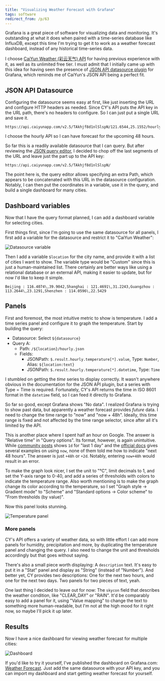 ```yaml
---
title: "Visualizing Weather Forecast with Grafana"
tags: software
redirect_from: /p/63
---
```


Grafana is a great piece of software for visualizing data and monitoring. It's outstanding at what it does when paired with a time-series database like InfluxDB, except this time I'm trying to get it to work as a weather forecast dashboard, instead of any historical time-series data.

I choose [CaiYun Weather (彩云天气) API][caiyun] for having previous experience with it, as well as its unlimited free tier. I must admit that I initially came up with this idea for having seen the presence of [JSON API datasource plugin][grafana-json-api] for Grafana, which reminds me of CaiYun's JSON API being a perfect fit.

  [caiyun]: https://open.caiyunapp.com/%E5%BD%A9%E4%BA%91%E5%A4%A9%E6%B0%94_API_%E4%B8%80%E8%A7%88%E8%A1%A8
  [grafana-json-api]: https://grafana.com/grafana/plugins/marcusolsson-json-datasource/


## JSON API Datasource

Configuring the datasource seems easy at first, like just inserting the URL and configure HTTP headers as needed. Since CY's API puts the API key in the URL path, there's no headers to configure. So I can just put a single URL and save it.

```shell
https://api.caiyunapp.com/v2.5/TAkhjf8d1nlSlspN/121.6544,25.1552/hourly.json
```

I choose the hourly API so I can have forecast for the upcoming 48 hours.

So far this is a readily available datasource that I can query. But after reviewing the [JSON query editor][query-editor], I decided to chop off the last segments of the URL and leave just the part up to the API key:

```shell
https://api.caiyunapp.com/v2.5/TAkhjf8d1nlSlspN/
```

The point here is, the query editor allows specifying an extra Path, which appears to be concatenated with this URL in the datasource configuration. Notably, I can then put the coordinates in a variable, use it in the query, and build a single dashboard for many cities.

  [query-editor]: https://grafana.github.io/grafana-json-datasource/query-editor


## Dashboard variables

Now that I have the query format planned, I can add a dashboard variable for selecting cities.

First things first, since I'm going to use the same datasource for all panels, I first add a variable for the datasource and restrict it to "CaiYun Weather":

![Datasource variable](/image/grafana/dashboard-variable-datasource.png)

Then I add a variable `$location` for the city name, and provide it with a list of cities I want to show. The variable type would be "Custom" since this is just a human-maintained list. There certainly are better ways like using a relational database or an external API, making it easier to update, but for now I'd like to keep it simple.

```text
Beijing : 116.4074\,39.9042,Shanghai : 121.4691\,31.2243,Guangzhou : 113.2644\,23.1291,Shenzhen : 114.0596\,22.5429
```


## Panels

First and foremost, the most intuitive metric to show is temperature. I add a time series panel and configure it to graph the temperature. Start by building the query:

- Datasource: Select `${datasource}`
- Query A:
    - Path: `/${location}/hourly.json`
    - Fields:
        - JSONPath: `$.result.hourly.temperature[*].value`, Type: `Number`, Alias: `${location:text}`
        - JSONPath: `$.result.hourly.temperature[*].datetime`, Type: `Time`

I stumbled on getting the *time* series to display correctly. It wasn't anywhere obvious in the documentation for the JSON API plugin, but a series with Type = Time is required. Fortunately, CY's API returns the time in ISO 8601 format in the `datetime` field, so I can feed it directly to Grafana.

So far so good, except Grafana shows "No data". I realized Grafana is trying to show past data, but apparently a weather forecast provides *future* data. I need to change the time range to "now" and "now + 48h". Ideally, this time range is fixed and not affected by the time range selector, since after all it's limited by the API.

This is another place where I spent half an hour on Google. The answer is "Relative time" in "Query options". Its format, however, is again unintuitive. While [community posts][80300] shows `1d` for "last 1 day" and the [official docs][relative-time] gives several examples on using `now`, none of them told me how to indicate "next 48 hours". The answer is just `+48h` or `+2d`. Notably, entering `now+48h` would result in an error.

To make the graph look nicer, I set the unit to "°C", limit decimals to 1, and set the Y-axis range to 0-40, and add a series of thresholds with colors to indicate the temperature range. Also worth mentioning is to make the graph change its color according to the temperature, so I set "Graph style → Gradient mode" to "Scheme" and "Standard options → Color scheme" to "From thresholds (by value)".

Now this panel looks stunning.

![Temperature panel](/image/grafana/caiyun-temperature-panel.png)

  [80300]: https://community.grafana.com/t/how-to-give-different-time-ranges-for-grafana-panels-i-am-using-azure-monitor-as-data-source/80300
  [relative-time]: https://grafana.com/docs/grafana/latest/panels-visualizations/query-transform-data/

### More panels

CY's API offers a variety of weather data, so with little effort I can add more panels for humidity, precipitation and more, by duplicating the temperature panel and changing the query. I also need to change the unit and thresholds accordingly but that goes without saying.

There's also a small piece worth displaying: A `description` text. It's easy to put it in a "Stat" panel and display as "String" (instead of "Number"). And better yet, CY provides two descriptions: One for the next two hours, and one for the next two days. Two panels for two pieces of text, yeah.

One last thing I decided to leave out for now: The `skycon` field that describes the weather condition, like "CLEAR_DAY" or "RAIN". It'd be comparably easy to add a panel for it, using "Value mapping" to change the text to something more human-readable, but I'm not at the high mood for it right now, so maybe I'll pick it up later.


## Results

Now I have a nice dashboard for viewing weather forecast for multiple cities:

![Dashboard](/image/grafana/caiyun-forecast-example.png)

If you'd like to try it yourself, I've published the dashboard on Grafana.com: [Weather Forecast][20259]. Just add the same datasource with your API key, and you can import my dashboard and start getting weather forecast for yourself.

  [20259]: https://grafana.com/grafana/dashboards/20259-weather-forecast/
